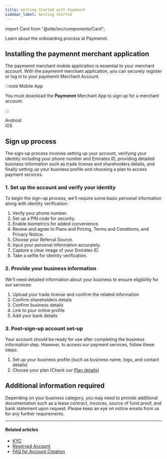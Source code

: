 ```yaml
---
title: Getting Started with Paymennt
sidebar_label: Getting Started
---
```


import Card from "@site/src/components/Card";

Learn about the onboarding process at Paymennt.

## Installing the paymennt merchant application

The paymennt merchant mobile application is essential to your merchant account. With the paymennt merchant application, you can securely register or log in to your paymennt Merchant Account.

:::note Mobile App

You must download the **Paymennt** Merchant App to sign up for a merchant account.

:::

<div class="row">
  <div class="col col--4 col--offset-2">
    <Card
      image="/img/guides/registration/install-android.png"
      link="https://play.google.com/store/apps/details?id=com.pointcheckout.terminal&hl=en"
      action="Download"
    >
      Android
    </Card>
  </div>
  <div class="col col--4">
    <Card
      image="/img/guides/registration/install-ios.png"
      link="https://apps.apple.com/jo/app/pointcheckout-terminal/id1505434910"
      action="Download"
    >
      iOS
    </Card>
  </div>
</div>

## Sign up process

The sign-up process involves setting up your account, verifying your identity including your phone number and Emirates ID, providing detailed business information such as trade license and shareholders details, and finally setting up your business profile and choosing a plan to access payment services. 

### 1. Set up the account and verify your identity

To begin the sign-up process, we'll require some basic personal information along with identity verification:

1. Verify your phone number.
1. Set up a PIN code for security.
1. Enable biometrics for added convenience.
1. Review and agree to Plans and Pricing, Terms and Conditions, and Privacy Notice.
1. Choose your Referral Source.
1. Input your personal information accurately.
1. Capture a clear image of your Emirates ID.
1. Take a selfie for identity verification.

### 2. Provide your business information

We'll need detailed information about your business to ensure eligibility for our services:

1. Upload your trade license and confirm the related information
1. Confirm shareholders details
1. Confirm business details
1. Link to your online profile
1. Add your bank details

### 3. Post-sign-up account set-up

Your account should be ready for use after completing the business information step. However, to access our payment services, follow these steps:

1. Set up your business profile (such as business name, logo, and contact details)
1. Choose your plan (Check our [<ins>Plan details</ins>](http://www.paymennt.com/pricing/))

## Additional information required

Depending on your business category, you may need to provide additional documentation such as a lease contract, invoices, source of fund proof, and bank statement upon request. Please keep an eye on notice emails from us for any further requirements.

***

#### Related articles

* [<ins>KYC</ins>](4-kyc.md)
* [<ins>Reserved Account</ins>](5-reserved-account.md)
* [<ins>FAQ for Account Creation</ins>](10-faq.md)

<!-- ## FAQ

In this section:

1. Learn about the **Paymennt** merchant app
2. Start the sign-up and merchant on-boarding process
3. Learn about the **Paymennt** desktop portal

:::note BEFORE PROCEEDING
A **paymennt** Merchant Account will only be issued to registered businesses in the jurisdictions listed below.
:::

As required by payment industry regulations, **Paymennt** account holders must pass verification checks, including "Know Your Customer" (KYC), before they can begin processing payments through paymennt.

Depending on the country of incorporation, different requirement are in place for identity and address verification, tax ID verification, beneficial ownership definitions and more.

* [<ins>How to sign up for Paymennt.com?</ins>](10-faq.md#how-to-sign-up-for-paymenntcom)
  * [<ins>Download the Paymennt App</ins>](10-faq.md#1-download-the-paymennt-app)
  * [<ins>Sign Up in Minutes</ins>](10-faq.md#2-sign-up-in-minutes)
* [<ins>What information are required to sign up?</ins>](10-faq.md#what-information-are-required-to-sign-up)
* [<ins>What to expect during the sign-up process?</ins>](10-faq.md#what-to-expect-during-the-sign-up-process)
* [<ins>Which documents are required to sign up?</ins>](10-faq.md#which-documents-are-required-to-sign-up)
* [<ins>Can I sign up for multiple accounts?</ins>](10-faq.md#can-i-sign-up-for-multiple-accounts)
* [<ins>How long does it take to open an account?</ins>](10-faq.md#how-long-does-it-take-to-open-an-account)
* [<ins>Do I need to sign a physical contract?</ins>](10-faq.md#do-i-need-to-sign-a-physical-contract)
* [<ins>Can I sign up with a personal bank account?</ins>](10-faq.md#can-i-sign-up-with-a-personal-bank-account)
* [<ins>Is there any restriction on business types?</ins>](10-faq.md#is-there-any-restriction-on-business-types)
* [<ins>What are KYC?</ins>](10-faq.md#what-are-kyc)
* [<ins>Is providing a card-on-file mandatory?</ins>](10-faq.md#is-providing-a-card-on-file-mandatory)

## KYC

* [<ins>What is KYC?</ins>](4-kyc.md#what-is-kyc)
* [<ins>KYC in Paymennt</ins>](4-kyc.md#kyc-in-paymennt)
  * [<ins>Onboarding KYC</ins>](4-kyc.md#1-onboarding-kyc)
  * [<ins>Ongoing Monitoring</ins>](4-kyc.md#2-ongoing-monitoring)
  * [<ins>Periodic KYC Reviews</ins>](4-kyc.md#3-periodic-kyc-reviews)

## Reserved amount

* [<ins>Reserved - Rolling Amount</ins>](5-reserved-account.md#reserved---rolling-amount)
* [<ins>Reserved - Fixed Amount</ins>](5-reserved-account.md#reserved---fixed-amount)
* [<ins>Notifications and Account Information</ins>](5-reserved-account.md#notifications-and-account-information) -->
